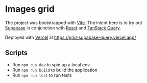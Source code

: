 # Images grid

The project was bootstrapped with [Vite](https://vitejs.dev/). The intent here is to
try out [Supabase](https://supabase.com/) in conjunction with [React](https://reactjs.org/) and [TanStack Query](https://tanstack.com/query/v4).

Deployed with [Vercel](https://vercel.com/) at https://grid-supabase-query.vercel.app/

## Scripts

* Run `npm run dev` to spin up a local env
* Run `npm run build` to build the application
* Run `npm run test` to run tests